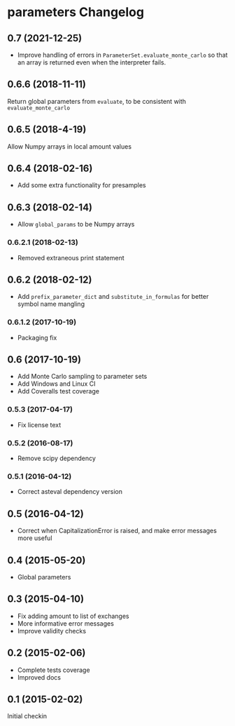 # parameters Changelog

## 0.7 (2021-12-25)

* Improve handling of errors in `ParameterSet.evaluate_monte_carlo` so that an array is returned even when the interpreter fails.

## 0.6.6 (2018-11-11)

Return global parameters from `evaluate`, to be consistent with `evaluate_monte_carlo`

## 0.6.5 (2018-4-19)

Allow Numpy arrays in local amount values

## 0.6.4 (2018-02-16)

- Add some extra functionality for presamples

## 0.6.3 (2018-02-14)

- Allow `global_params` to be Numpy arrays

### 0.6.2.1 (2018-02-13)

- Removed extraneous print statement

## 0.6.2 (2018-02-12)

- Add `prefix_parameter_dict` and `substitute_in_formulas` for better symbol name mangling

### 0.6.1.2 (2017-10-19)

- Packaging fix

## 0.6 (2017-10-19)

- Add Monte Carlo sampling to parameter sets
- Add Windows and Linux CI
- Add Coveralls test coverage

### 0.5.3 (2017-04-17)

- Fix license text

### 0.5.2 (2016-08-17)

- Remove scipy dependency

### 0.5.1 (2016-04-12)

- Correct asteval dependency version

## 0.5 (2016-04-12)

- Correct when CapitalizationError is raised, and make error messages more useful

## 0.4 (2015-05-20)

- Global parameters

## 0.3 (2015-04-10)

- Fix adding amount to list of exchanges
- More informative error messages
- Improve validity checks

## 0.2 (2015-02-06)

- Complete tests coverage
- Improved docs

## 0.1 (2015-02-02)

Initial checkin
